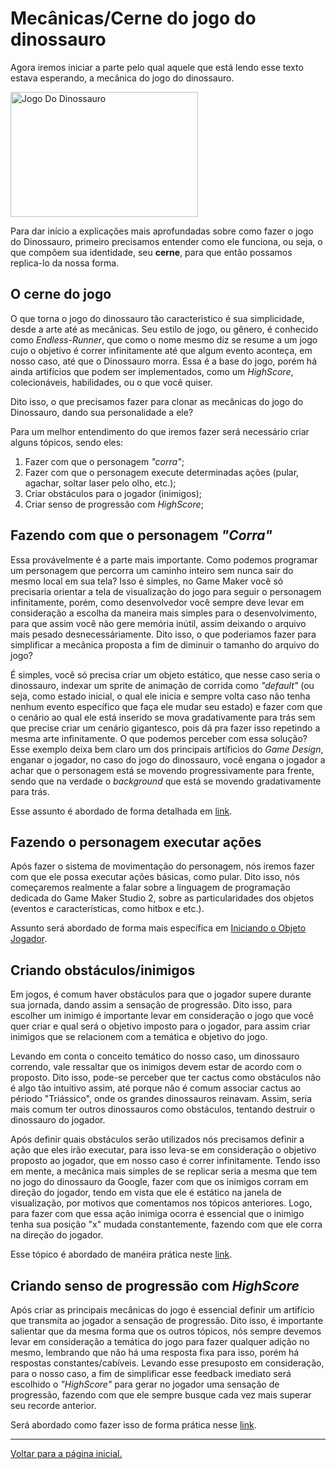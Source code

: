 # Mecânicas/Cerne do jogo do dinossauro

Agora iremos iniciar a parte pelo qual aquele que está lendo esse texto estava esperando, a mecânica do jogo do dinossauro.

<img alt="Jogo Do Dinossauro" width="300" height="200" src="https://user-images.githubusercontent.com/112759509/201506047-2c35525a-0463-4639-ac35-deeef8e056c6.gif"/>

Para dar início a explicações mais aprofundadas sobre como fazer o jogo do Dinossauro, primeiro precisamos entender como ele funciona, ou seja, o que compôem sua identidade, seu **cerne**, para que então possamos replica-lo da nossa forma.

## O cerne do jogo

O que torna o jogo do dinossauro tão caracteristico é sua simplicidade, desde a arte até as mecânicas. Seu estilo de jogo, ou gênero, é conhecido como *Endless-Runner*, que como o nome mesmo diz se resume a um jogo cujo o objetivo é correr infinitamente até que algum evento aconteça, em nosso caso, até que o Dinossauro morra. Essa é a base do jogo, porém há ainda artifícios que podem ser implementados, como um *HighScore*, colecionáveis, habilidades, ou o que você quiser.

Dito isso, o que precisamos fazer para clonar as mecânicas do jogo do Dinossauro, dando sua personalidade a ele?

Para um melhor entendimento do que iremos fazer será necessário criar alguns tópicos, sendo eles:

1. Fazer com que o personagem *"corra"*;
2. Fazer com que o personagem execute determinadas ações (pular, agachar, soltar laser pelo olho, etc.);
3. Criar obstáculos para o jogador (inimigos);
4. Criar senso de progressão com *HighScore*;

## Fazendo com que o personagem *"Corra"*

Essa provávelmente é a parte mais importante. Como podemos programar um personagem que percorra um caminho inteiro sem nunca sair do mesmo local em sua tela? Isso é simples, no Game Maker você só precisaria orientar a tela de visualização do jogo para seguir o personagem infinitamente, porém, como desenvolvedor você sempre deve levar em consideração a escolha da maneira mais simples para o desenvolvimento, para que assim você não gere memória inútil, assim deixando o arquivo mais pesado desnecessáriamente.
Dito isso, o que poderiamos fazer para simplificar a mecânica proposta a fim de diminuir o tamanho do arquivo do jogo? 

É simples, você só precisa criar um objeto estático, que nesse caso seria o dinossauro, indexar um sprite de animação de corrida como *"default"* (ou seja, como estado inicial, o qual ele inicia e sempre volta caso não tenha nenhum evento específico que faça ele mudar seu estado) e fazer com que o cenário ao qual ele está inserido se mova gradativamente para trás sem que precise criar um cenário gigantesco, pois dá pra fazer isso repetindo a mesma arte infinitamente. O que podemos perceber com essa solução?
Esse exemplo deixa bem claro um dos principais artíficios do *Game Design*, enganar o jogador, no caso do jogo do dinossauro, você engana o jogador a achar que o personagem está se movendo progressivamente para frente, sendo que na verdade o *background* que está se movendo gradativamente para trás.

Esse assunto é abordado de forma detalhada em [link]().

## Fazendo o personagem executar ações

Após fazer o sistema de movimentação do personagem, nós iremos fazer com que ele possa executar ações básicas, como pular. Dito isso, nós começaremos realmente a falar sobre a linguagem de programação dedicada do Game Maker Studio 2, sobre as particularidades dos objetos (eventos e características, como hitbox e etc.).

Assunto será abordado de forma mais específica em [Iniciando o Objeto Jogador](IniciandoObjetoJogador.md).

## Criando obstáculos/inimigos

Em jogos, é comum haver obstáculos para que o jogador supere durante sua jornada, dando assim a sensação de progressão. Dito isso, para escolher um inimigo é importante levar em consideração o jogo que você quer criar e qual será o objetivo imposto para o jogador, para assim criar inimigos que se relacionem com a temática e objetivo do jogo.

Levando em conta o conceito temático do nosso caso, um dinossauro correndo, vale ressaltar que os inimigos devem estar de acordo com o proposto. Dito isso, pode-se perceber que ter cactus como obstáculos não é algo tão intuitivo assim, até porque não é comum associar cactus ao périodo "Triássico", onde os grandes dinossauros reinavam. Assim, seria mais comum ter outros dinossauros como obstáculos, tentando destruir o dinossauro do jogador.

Após definir quais obstáculos serão utilizados nós precisamos definir a ação que eles irão executar, para isso leva-se em consideração o objetivo proposto ao jogador, que em nosso caso é correr infinitamente. Tendo isso em mente, a mecânica mais simples de se replicar seria a mesma que tem no jogo do dinossauro da Google, fazer com que os inimigos corram em direção do jogador, tendo em vista que ele é estático na janela de visualização, por motivos que comentamos nos tópicos anteriores. Logo, para fazer com que essa ação inimiga ocorra é essencial que o inimigo tenha sua posição "x" mudada constantemente, fazendo com que ele corra na direção do jogador.

Esse tópico é abordado de manéira prática neste [link]().

## Criando senso de progressão com *HighScore*

Após criar as principais mecânicas do jogo é essencial definir um artifício que transmita ao jogador a sensação de progressão. Dito isso, é importante salientar que da mesma forma que os outros tópicos, nós sempre devemos levar em consideração a temática do jogo para fazer qualquer adição no mesmo, lembrando que não há uma resposta fixa para isso, porém há respostas constantes/cabíveis. 
Levando esse presuposto em consideração, para o nosso caso, a fim de simplificar esse feedback imediato será escolhido o *"HighScore"* para gerar no jogador uma sensação de progressão, fazendo com que ele sempre busque cada vez mais superar seu recorde anterior.

Será abordado como fazer isso de forma prática nesse [link]().


---

[Voltar para a página inicial.](README.md)

